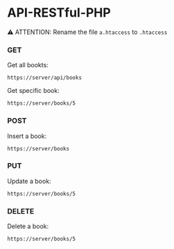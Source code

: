 # API-RESTful-PHP
:warning: ATTENTION: Rename the file `a.htaccess` to `.htaccess`

### GET
Get all bookts: 
```
https://server/api/books
```
Get specific book: 
```
https://server/books/5
```
### POST
Insert a book: 
```
https://server/books
```

### PUT
Update a book: 
```
https://server/books/5
```

### DELETE
Delete a book: 
```
https://server/books/5
```
